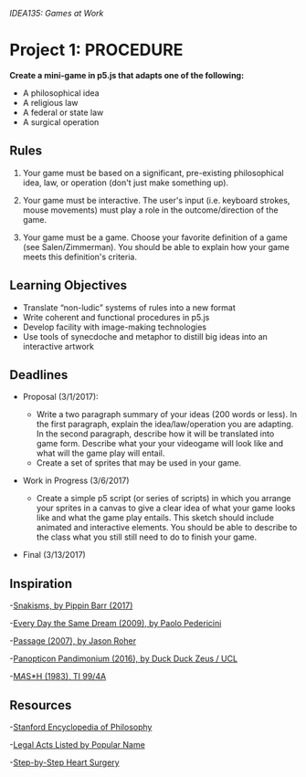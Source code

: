 *IDEA135: Games at Work*
# Project 1: PROCEDURE

**Create a mini-game in p5.js that adapts one of the following:**

- A philosophical idea
- A religious law
- A federal or state law
- A surgical operation

## Rules

1. Your game must be based on a significant, pre-existing
philosophical idea, law, or operation (don't just make something up).

2. Your game must be interactive. The user's input (i.e. keyboard
strokes, mouse movements) must play a role in the outcome/direction of
the game.

3. Your game must be a game. Choose your favorite definition of a game
(see Salen/Zimmerman). You should be able to explain how your game
meets this definition's criteria.

## Learning Objectives

- Translate “non-ludic” systems of rules into a new format
- Write coherent and functional procedures in p5.js
- Develop facility with image-making technologies
- Use tools of synecdoche and metaphor to distill big ideas into an
  interactive artwork

## Deadlines

* Proposal (3/1/2017):
    - Write a two paragraph summary of your ideas (200 words or
      less). In the first paragraph, explain the idea/law/operation
      you are adapting. In the second paragraph, describe how it will
      be translated into game form. Describe what your your videogame
      will look like and what will the game play will entail.
    - Create a set of sprites that may be used in your game.
    
* Work in Progress (3/6/2017)
    - Create a simple p5 script (or series of scripts) in which you
      arrange your sprites in a canvas to give a clear idea of what
      your game looks like and what the game play entails. This sketch
      should include animated and interactive elements. You should be
      able to describe to the class what you still still need to do to
      finish your game.

* Final (3/13/2017)


## Inspiration

-[Snakisms, by Pippin Barr (2017)](https://pippinbarr.github.io/SNAKISMS/)

-[Every Day the Same Dream (2009), by Paolo
 Pedericini](http://www.molleindustria.org/everydaythesamedream/everydaythesamedream.html)

-[Passage (2007), by Jason
 Roher](http://hcsoftware.sourceforge.net/passage/)

-[Panopticon Pandimonium (2016), by Duck Duck Zeus /
 UCL](http://www.ucl.ac.uk/BenthamProject/who/panopticon/panopticon_game)

-[M*A*S*H (1983), TI 99/4A](https://youtu.be/97jagCyC0PY?t=50s)

## Resources

-[Stanford Encyclopedia of
 Philosophy](https://plato.stanford.edu/contents.html)

-[Legal Acts Listed by Popular Name](https://www.law.cornell.edu/topn/0)

-[Step-by-Step Heart
 Surgery](http://www.popularmechanics.com/science/health/g542/step-by-step-heart-surgery/?slide=1)
